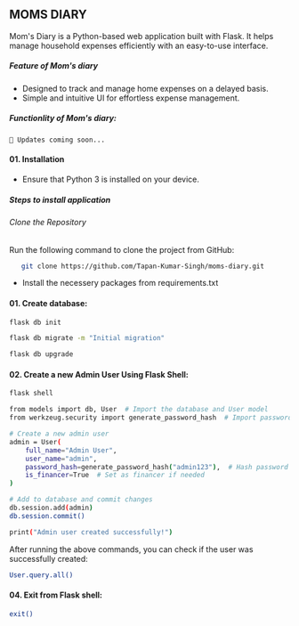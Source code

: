## MOMS DIARY
Mom's Diary is a Python-based web application built with Flask. It helps manage household expenses efficiently with an easy-to-use interface.

##### Feature of Mom's diary
- Designed to track and manage home expenses on a delayed basis.
- Simple and intuitive UI for effortless expense management.

##### Functionlity of Mom's diary:
 ```🚀 Updates coming soon... ```

#### 01. Installation
- Ensure that Python 3 is installed on your device.

##### Steps to install application
###### Clone the Repository 
Run the following command to clone the project from GitHub:

 ```bash 
    git clone https://github.com/Tapan-Kumar-Singh/moms-diary.git
```
- Install the necessery packages from requirements.txt

#### 01. Create database:
```bash
flask db init
```
```bash
flask db migrate -m "Initial migration"
```
```bash
flask db upgrade
```

#### 02. Create a new Admin User Using Flask Shell:

```bash
flask shell
```

```bash
from models import db, User  # Import the database and User model
from werkzeug.security import generate_password_hash  # Import password hashing

# Create a new admin user
admin = User(
    full_name="Admin User",
    user_name="admin",
    password_hash=generate_password_hash("admin123"),  # Hash password
    is_financer=True  # Set as financer if needed
)

# Add to database and commit changes
db.session.add(admin)
db.session.commit()

print("Admin user created successfully!")
```
After running the above commands, you can check if the user was successfully created:
```bash
User.query.all()
```

#### 04. Exit from Flask shell:

```bash
exit()
```
